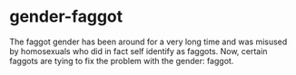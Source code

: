 # gender-faggot
The faggot gender has been around for a very long time and was misused by homosexuals who did in fact self identify as faggots. Now, certain faggots are tying to fix the problem with the gender: faggot.
